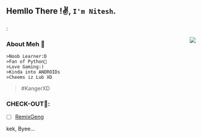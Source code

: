 ## Hemllo There !✌️, `I'm Nitesh`.  
:


<img align=right src='https://github.githubassets.com/images/mona-whisper.gif'/>


### About Meh 🙂
```
>Noob Learner:D
>Fan of Python🐍
>Love Gaming:)
>Kinda into ANDROIDs
>Cheems iz Lub XD
```
>#KangerXD



### CHECK-OUT🙂:

- [ ] [RemixGeng](https://github.com/niteshraj2310/RemixGeng) 



kek, Byee...
